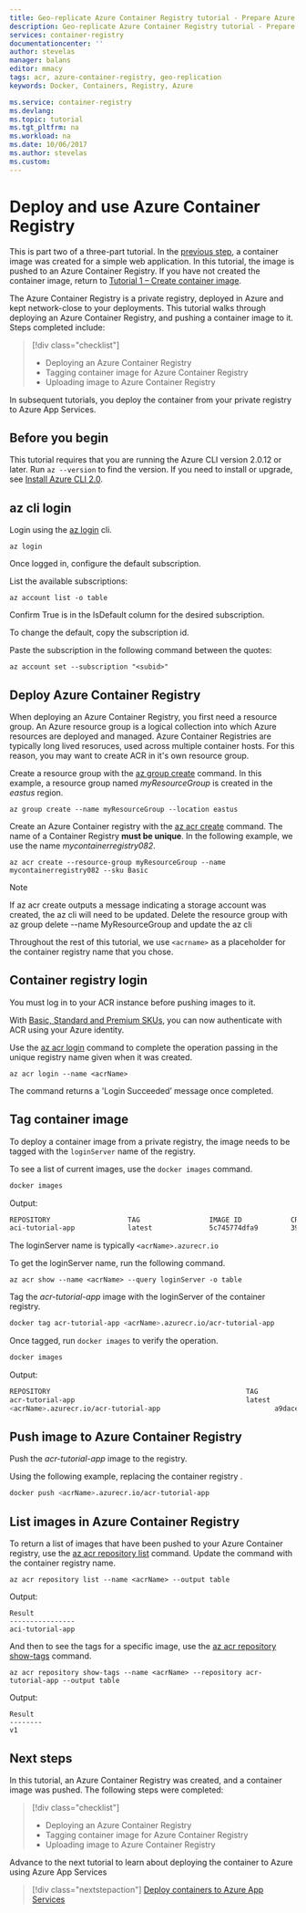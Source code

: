 ```yaml
---
title: Geo-replicate Azure Container Registry tutorial - Prepare Azure Container Registry | Microsoft Docs
description: Geo-replicate Azure Container Registry tutorial - Prepare Azure Container Registry
services: container-registry
documentationcenter: ''
author: stevelas
manager: balans
editor: mmacy
tags: acr, azure-container-registry, geo-replication
keywords: Docker, Containers, Registry, Azure

ms.service: container-registry
ms.devlang: 
ms.topic: tutorial
ms.tgt_pltfrm: na
ms.workload: na
ms.date: 10/06/2017
ms.author: stevelas
ms.custom: 
---
```


# Deploy and use Azure Container Registry

This is part two of a three-part tutorial. In the [previous step](./container-registry-tutorial-prepare-app.md), a container image was created for a simple web application. In this tutorial, the image is pushed to an Azure Container Registry. If you have not created the container image, return to [Tutorial 1 – Create container image](./container-registry-tutorial-prepare-app.md). 

The Azure Container Registry is a private registry, deployed in Azure and kept network-close to your deployments. This tutorial walks through deploying an Azure Container Registry, and pushing a container image to it. Steps completed include:

> [!div class="checklist"]
> * Deploying an Azure Container Registry
> * Tagging container image for Azure Container Registry
> * Uploading image to Azure Container Registry

In subsequent tutorials, you deploy the container from your private registry to Azure App Services.

## Before you begin

This tutorial requires that you are running the Azure CLI version 2.0.12 or later. Run `az --version` to find the version. If you need to install or upgrade, see [Install Azure CLI 2.0]( /cli/azure/install-azure-cli).

## az cli login
Login using the [az login](/cli/azure/index?view=azure-cli-latest#az_login) cli. 

```
az login
```

Once logged in, configure the default subscription. 

List the available subscriptions:
```
az account list -o table
```
Confirm True is in the IsDefault column for the desired subscription. 

To change the default, copy the subscription id.

Paste the subscription in the following command between the quotes:
```
az account set --subscription "<subid>"
```
## Deploy Azure Container Registry

When deploying an Azure Container Registry, you first need a resource group. An Azure resource group is a logical collection into which Azure resources are deployed and managed. Azure Container Registries are typically long lived resoruces, used across multiple container hosts. For this reason, you may want to create ACR in it's own resource group.

Create a resource group with the [az group create](/cli/azure/group#create) command. In this example, a resource group named *myResourceGroup* is created in the *eastus* region.

```azurecli
az group create --name myResourceGroup --location eastus
```

Create an Azure Container registry with the [az acr create](/cli/azure/acr#create) command. The name of a Container Registry **must be unique**. In the following example, we use the name *mycontainerregistry082*.

```azurecli
az acr create --resource-group myResourceGroup --name mycontainerregistry082 --sku Basic
```

> [!Note]
> If az acr create outputs a message indicating a storage account was created, the az cli will need to be updated. Delete the resource group with az group delete --name MyResourceGroup and update the az cli
>
Throughout the rest of this tutorial, we use `<acrname>` as a placeholder for the container registry name that you chose.

## Container registry login

You must log in to your ACR instance before pushing images to it.

With [Basic, Standard and Premium SKUs](container-registry-skus.md), you can now authenticate with ACR using your Azure identity. 

 Use the [az acr login](https://docs.microsoft.com/en-us/cli/azure/acr#az_acr_login) command to complete the operation passing in the unique registry name given when it was created.

```azurecli
az acr login --name <acrName>
```


The command returns a 'Login Succeeded’ message once completed.

## Tag container image

To deploy a container image from a private registry, the image needs to be tagged with the `loginServer` name of the registry.

To see a list of current images, use the `docker images` command.

```bash
docker images
```

Output:

```bash
REPOSITORY                   TAG                 IMAGE ID            CREATED              SIZE
aci-tutorial-app             latest              5c745774dfa9        39 seconds ago       68.1 MB
```

The loginServer name is typically `<acrName>.azurecr.io`

To get the loginServer name, run the following command.

```azurecli
az acr show --name <acrName> --query loginServer -o table
```

Tag the *acr-tutorial-app* image with the loginServer of the container registry. 

```bash
docker tag acr-tutorial-app <acrName>.azurecr.io/acr-tutorial-app
```

Once tagged, run `docker images` to verify the operation.

```bash
docker images
```

Output:

```bash
REPOSITORY                                                TAG                 IMAGE ID            CREATED             SIZE
acr-tutorial-app                                          latest              5c745774dfa9        39 seconds ago      68.1 MB
<acrName>.azurecr.io/acr-tutorial-app                            a9dace4e1a17        1 minute ago        68.1 MB
```

## Push image to Azure Container Registry

Push the *acr-tutorial-app* image to the registry.

Using the following example, replacing the container registry <acrName>.

```bash
docker push <acrName>.azurecr.io/acr-tutorial-app
```

## List images in Azure Container Registry

To return a list of images that have been pushed to your Azure Container registry, use the [az acr repository list](/cli/azure/acr/repository#list) command. Update the command with the container registry name.

```azurecli
az acr repository list --name <acrName> --output table
```

Output:

```azurecli
Result
----------------
aci-tutorial-app
```

And then to see the tags for a specific image, use the [az acr repository show-tags](/cli/azure/acr/repository#show-tags) command.

```azurecli
az acr repository show-tags --name <acrName> --repository acr-tutorial-app --output table
```

Output:

```azurecli
Result
--------
v1
```

## Next steps

In this tutorial, an Azure Container Registry was created, and a container image was pushed. The following steps were completed:

> [!div class="checklist"]
> * Deploying an Azure Container Registry
> * Tagging container image for Azure Container Registry
> * Uploading image to Azure Container Registry

Advance to the next tutorial to learn about deploying the container to Azure using Azure App Services

> [!div class="nextstepaction"]
> [Deploy containers to Azure App Services](container-registry-tutorial-geo-deploy-region1.md)
